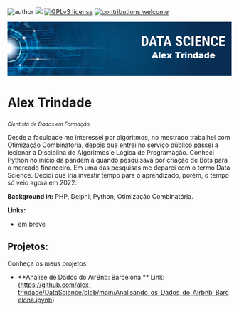 ![author](https://img.shields.io/badge/author-alextrindade-red) [![](https://img.shields.io/badge/python-3.7+-blue.svg)](https://www.python.org/downloads/release/python-365/) [![GPLv3 license](https://img.shields.io/badge/License-GPLv3-blue.svg)](http://perso.crans.org/besson/LICENSE.html) [![contributions welcome](https://img.shields.io/badge/contributions-welcome-brightgreen.svg?style=flat)](https://github.com/carlosfab/data_science/issues)

<p align="center">
  <img src="banner.png" >
</p>

# Alex Trindade
<sub>*Cientista de Dados em Formação*</sub>

Desde a faculdade me interessei por algoritmos, no mestrado trabalhei com Otimização Combinatória, depois que entrei no serviço público passei a lecionar a Disciplina de Algoritmos e Lógica de Programação. Conheci Python no início da pandemia quando pesquisava por criação de Bots para o mercado financeiro. Em uma das pesquisas me deparei com o termo Data Science. Decidi que iria investir tempo para o aprendizado, porém, o tempo só veio agora em 2022.

**Background in:** PHP, Delphi, Python, Otimização Combinatória.

**Links:**
* em breve

## Projetos:
Conheça os meus projetos:

* **Análise de Dados do AirBnb: Barcelona ** Link:(https://github.com/alex-trindade/DataScience/blob/main/Analisando_os_Dados_do_Airbnb_Barcelona.ipynb) 
